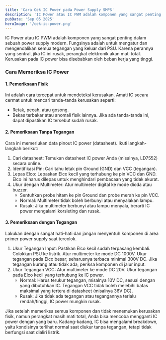 ```yaml
---
title: 'Cara Cek IC Power pada Power Supply SMPS'
description: 'IC Power atau IC PWM adalah komponen yang sangat penting dalam sebuah power supply modern. Fungsinya adalah untuk mengatur dan mengendalikan semua tegangan yang keluar dari PSU.'
pubDate: 'Sep 05 2025'
heroImage: '/cek-ic-power.png'
---
```


IC Power atau IC PWM adalah komponen yang sangat penting dalam sebuah power supply modern. Fungsinya adalah untuk mengatur dan mengendalikan semua tegangan yang keluar dari PSU. Karena perannya yang sentral, jika IC ini rusak, perangkat elektronik akan mati total. Kerusakan pada IC power bisa disebabkan oleh beban kerja yang tinggi.

### Cara Memeriksa IC Power
#### 1. Pemeriksaan Fisik
Ini adalah cara tercepat untuk mendeteksi kerusakan. Amati IC secara cermat untuk mencari tanda-tanda kerusakan seperti:
- Retak, pecah, atau gosong.
- Bekas terbakar atau anomali fisik lainnya.
Jika ada tanda-tanda ini, dapat dipastikan IC tersebut sudah rusak.

#### 2. Pemeriksaan Tanpa Tegangan
Cara ini memerlukan data pinout IC power (datasheet). Ikuti langkah-langkah berikut:
1. Cari datasheet: Temukan datasheet IC power Anda (misalnya, LD7552) secara online.
2. Identifikasi Pin: Cari tahu letak pin Ground (GND) dan VCC (tegangan).
3. Lepas Elco: Lepaskan Elco kecil yang terhubung ke pin VCC dan GND. Elco ini harus dilepas untuk menghindari pembacaan yang tidak akurat.
4. Ukur dengan Multimeter: Atur multimeter digital ke mode dioda atau buzzer.
    - Sentuhkan probe hitam ke pin Ground dan probe merah ke pin VCC.
    - Normal: Multimeter tidak boleh berbunyi atau menyalakan lampu.
    - Rusak: Jika multimeter berbunyi atau lampu menyala, berarti IC power mengalami korsleting dan rusak.
#### 3. Pemeriksaan dengan Tegangan
Lakukan dengan sangat hati-hati dan jangan menyentuh komponen di area primer power supply saat tercolok.
1. Ukur Tegangan Input: Pastikan Elco kecil sudah terpasang kembali. Colokkan PSU ke listrik. Atur multimeter ke mode DC 1000V. Ukur tegangan pada Elco besar; seharusnya terbaca minimal 300V DC. Jika tegangan kurang atau tidak ada, periksa komponen di jalur input.
2. Ukur Tegangan VCC: Atur multimeter ke mode DC 20V. Ukur tegangan pada Elco kecil yang terhubung ke IC power.
    - Normal: Harus terukur tegangan, misalnya 10V DC, sesuai dengan yang dibutuhkan IC. Tegangan VCC tidak boleh melebihi batas maksimal yang tertera di datasheet (misalnya 36V DC).
    - Rusak: Jika tidak ada tegangan atau tegangannya terlalu rendah/tinggi, IC power mungkin rusak.

Jika setelah memeriksa semua komponen dan tidak menemukan kerusakan fisik, namun perangkat masih mati total, Anda bisa mencoba mengganti IC power dengan yang baru. Kadang-kadang, IC bisa mengalami breakdown, yaitu kondisinya terlihat normal saat diukur tanpa tegangan, tetapi tidak berfungsi saat dialiri listrik.
